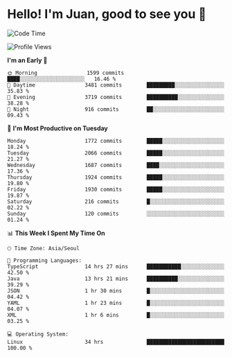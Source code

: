 # Hello! I'm Juan, good to see you 👋

<!--
**Y-k-Y/Y-k-Y** is a ✨ _special_ ✨ repository because its `README.md` (this file) appears on your GitHub profile.

Here are some ideas to get you started:

- 🔭 I’m currently working on ...
- 🌱 I’m currently learning ...
- 👯 I’m looking to collaborate on ...
- 🤔 I’m looking for help with ...
- 💬 Ask me about ...
- 📫 How to reach me: ...
- 😄 Pronouns: ...
- ⚡ Fun fact: ...
-->
<!--
![Profile views](https://gpvc.arturio.dev/Y-k-Y)

[![Omid Nikrah StackOverflow](https://github-readme-stackoverflow.vercel.app/?userID=9517076)](https://stackoverflow.com/users/9517076/i-have-10-fingers)
-->

<!--START_SECTION:waka-->
![Code Time](http://img.shields.io/badge/Code%20Time-1%2C577%20hrs%2034%20mins-blue)

![Profile Views](http://img.shields.io/badge/Profile%20Views-0-blue)

**I'm an Early 🐤** 

```text
🌞 Morning                1599 commits        ████░░░░░░░░░░░░░░░░░░░░░   16.46 % 
🌆 Daytime                3481 commits        █████████░░░░░░░░░░░░░░░░   35.83 % 
🌃 Evening                3719 commits        ██████████░░░░░░░░░░░░░░░   38.28 % 
🌙 Night                  916 commits         ██░░░░░░░░░░░░░░░░░░░░░░░   09.43 % 
```
📅 **I'm Most Productive on Tuesday** 

```text
Monday                   1772 commits        █████░░░░░░░░░░░░░░░░░░░░   18.24 % 
Tuesday                  2066 commits        █████░░░░░░░░░░░░░░░░░░░░   21.27 % 
Wednesday                1687 commits        ████░░░░░░░░░░░░░░░░░░░░░   17.36 % 
Thursday                 1924 commits        █████░░░░░░░░░░░░░░░░░░░░   19.80 % 
Friday                   1930 commits        █████░░░░░░░░░░░░░░░░░░░░   19.87 % 
Saturday                 216 commits         █░░░░░░░░░░░░░░░░░░░░░░░░   02.22 % 
Sunday                   120 commits         ░░░░░░░░░░░░░░░░░░░░░░░░░   01.24 % 
```


📊 **This Week I Spent My Time On** 

```text
🕑︎ Time Zone: Asia/Seoul

💬 Programming Languages: 
TypeScript               14 hrs 27 mins      ███████████░░░░░░░░░░░░░░   42.50 % 
Java                     13 hrs 21 mins      ██████████░░░░░░░░░░░░░░░   39.29 % 
JSON                     1 hr 30 mins        █░░░░░░░░░░░░░░░░░░░░░░░░   04.42 % 
YAML                     1 hr 23 mins        █░░░░░░░░░░░░░░░░░░░░░░░░   04.07 % 
XML                      1 hr 6 mins         █░░░░░░░░░░░░░░░░░░░░░░░░   03.25 % 

💻 Operating System: 
Linux                    34 hrs              █████████████████████████   100.00 % 
```


<!--END_SECTION:waka-->
